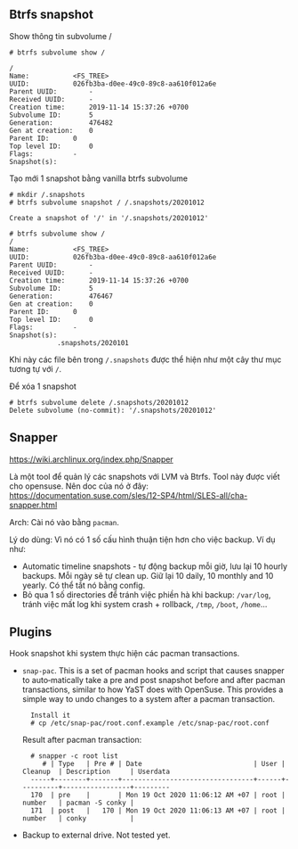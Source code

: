 ## Btrfs snapshot

Show thông tin subvolume /

    # btrfs subvolume show /

    /
    Name: 			<FS_TREE>
    UUID: 			026fb3ba-d0ee-49c0-89c8-aa610f012a6e
    Parent UUID: 		-
    Received UUID: 		-
    Creation time: 		2019-11-14 15:37:26 +0700
    Subvolume ID: 		5
    Generation: 		476482
    Gen at creation: 	0
    Parent ID: 		0
    Top level ID: 		0
    Flags: 			-
    Snapshot(s):

Tạo mới 1 snapshot bằng vanilla btrfs subvolume

    # mkdir /.snapshots
    # btrfs subvolume snapshot / /.snapshots/20201012

    Create a snapshot of '/' in '/.snapshots/20201012'

    # btrfs subvolume show /
    /
    Name: 			<FS_TREE>
    UUID: 			026fb3ba-d0ee-49c0-89c8-aa610f012a6e
    Parent UUID: 		-
    Received UUID: 		-
    Creation time: 		2019-11-14 15:37:26 +0700
    Subvolume ID: 		5
    Generation: 		476467
    Gen at creation: 	0
    Parent ID: 		0
    Top level ID: 		0
    Flags: 			-
    Snapshot(s):
    			.snapshots/2020101

Khi này các file bên trong `/.snapshots` được thể hiện như một cây thư mục tương tự với `/`.

Để xóa 1 snapshot

    # btrfs subvolume delete /.snapshots/20201012
    Delete subvolume (no-commit): '/.snapshots/20201012'

## Snapper

https://wiki.archlinux.org/index.php/Snapper

Là một tool để quản lý các snapshots với LVM và Btrfs. Tool này được viết cho opensuse. Nên doc của nó ở đây: https://documentation.suse.com/sles/12-SP4/html/SLES-all/cha-snapper.html

Arch: Cài nó vào bằng `pacman`.

Lý do dùng: Vì nó có 1 số cấu hình thuận tiện hơn cho việc backup. Ví dụ như:

- Automatic timeline snapshots - tự động backup mỗi giờ, lưu lại 10 hourly backups. Mỗi ngày sẽ tự clean up. Giữ lại 10 daily, 10 monthly and 10 yearly. Có thể tắt nó bằng config.
- Bỏ qua 1 số directories để tránh việc phiền hà khi backup: `/var/log`, tránh việc mất log khi system crash + rollback, `/tmp`, `/boot`, `/home`...

## Plugins

Hook snapshot khi system thực hiện các pacman transactions.

- `snap-pac`. This is a set of pacman hooks and script that causes snapper to auto‐matically take a pre and post snapshot before and after pacman transactions, similar to how YaST does with OpenSuse. This provides a simple way to undo changes to a system after a pacman transaction.

        Install it
        # cp /etc/snap-pac/root.conf.example /etc/snap-pac/root.conf

  Result after pacman transaction:

        # snapper -c root list
           # | Type   | Pre # | Date                            | User | Cleanup  | Description     | Userdata
        -----+--------+-------+---------------------------------+------+----------+-----------------+---------
        170  | pre    |       | Mon 19 Oct 2020 11:06:12 AM +07 | root | number   | pacman -S conky |
        171  | post   |   170 | Mon 19 Oct 2020 11:06:13 AM +07 | root | number   | conky           |

- Backup to external drive. Not tested yet.
